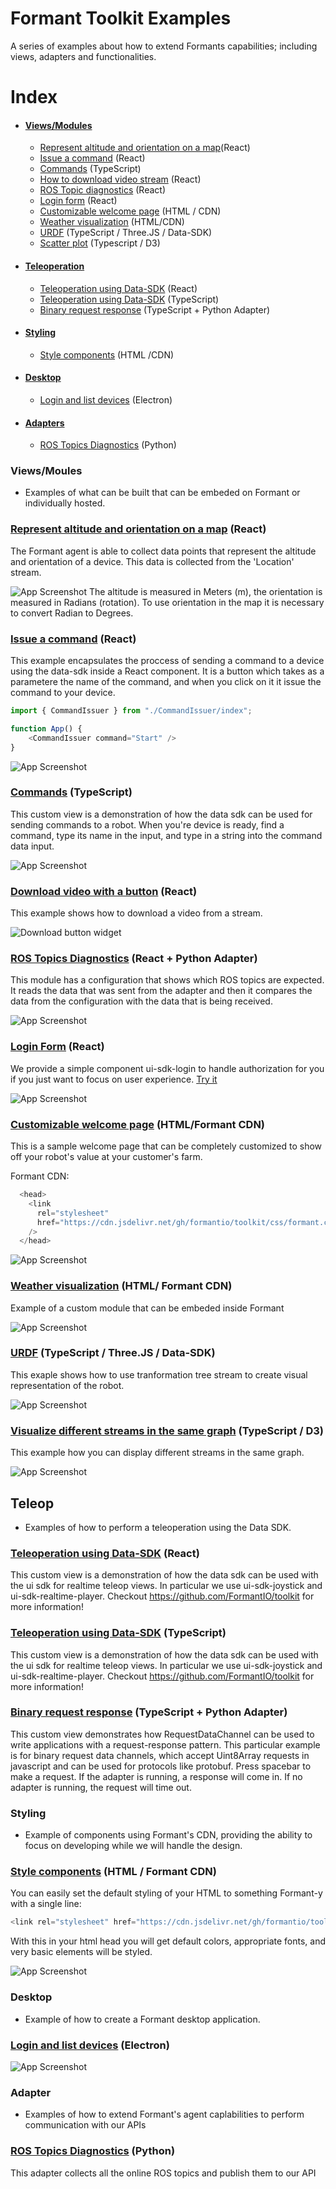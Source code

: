 
# Formant Toolkit Examples

A series of examples about how to extend Formants capabilities; including views, adapters and functionalities.

# Index
- #### [Views/Modules](https://github.com/FormantIO/toolkit/tree/master/examples#viewsmoules)
  * [Represent altitude and orientation on a map](https://github.com/FormantIO/toolkit/tree/master/examples#represent-altitude-and-orientation-on-a-map-react)(React)
  * [Issue a command](https://github.com/FormantIO/toolkit/tree/master/examples#issue-a-command-react) (React)
  * [Commands](https://github.com/FormantIO/toolkit/tree/master/examples#commands-typescript) (TypeScript)
  * [How to download video stream](https://github.com/FormantIO/toolkit/tree/master/examples#download-video-with-a-button-react) (React)
  * [ROS Topic diagnostics](https://github.com/FormantIO/toolkit/tree/master/examples#ros-topics-diagnostics-react--python-adapter) (React)
  * [Login form](https://github.com/FormantIO/toolkit/tree/master/examples#login-form-react) (React)
  * [Customizable welcome page](https://github.com/FormantIO/toolkit/tree/master/examples#customizable-welcome-page-htmlformant-cdn) (HTML / CDN)
  * [Weather visualization](https://github.com/FormantIO/toolkit/tree/master/examples#weather-visualization-html-formant-cdn) (HTML/CDN)
  * [URDF](https://github.com/FormantIO/toolkit/tree/master/examples#urdf-typescript--threejs--data-sdk) (TypeScript / Three.JS / Data-SDK)
  * [Scatter plot](https://github.com/FormantIO/toolkit/tree/master/examples#visualize-different-streams-in-the-same-graph-typescript--d3) (Typescript / D3)
- #### [Teleoperation](https://github.com/FormantIO/toolkit/tree/master/examples#teleop)
  * [Teleoperation using Data-SDK](https://github.com/FormantIO/toolkit/tree/master/examples#teleoperation-using-data-sdk-react) (React)
  * [Teleoperation using Data-SDK](https://github.com/FormantIO/toolkit/tree/master/examples#teleoperation-using-data-sdk-typescript) (TypeScript)
  * [Binary request response](https://github.com/FormantIO/toolkit/tree/master/examples#teleoperation-using-data-sdk-typescript) (TypeScript + Python Adapter)
- #### [Styling](https://github.com/FormantIO/toolkit/tree/master/examples#styling)
  * [Style components](https://github.com/FormantIO/toolkit/tree/master/examples#style-components-html--formant-cdn) (HTML /CDN)
- #### [Desktop](https://github.com/FormantIO/toolkit/tree/master/examples#desktop)
  * [Login and list devices](https://github.com/FormantIO/toolkit/tree/master/examples#login-and-list-devices-electron) (Electron)
- #### [Adapters](https://github.com/FormantIO/toolkit/tree/master/examples#login-and-list-devices-electron)
  * [ROS Topics Diagnostics](https://github.com/FormantIO/toolkit/tree/master/examples#adapter) (Python)

### Views/Moules

- Examples of what can be built that can be embeded on Formant or individually hosted.

### [Represent altitude and orientation on a map](https://github.com/FormantIO/toolkit/tree/master/examples/altitude-on-map) (React)

The Formant agent is able to collect data points that represent the altitude and orientation of a device. This data is collected from the 'Location' stream.

![App Screenshot](https://github.com/FormantIO/toolkit/blob/master/examples/altitude-on-map/images/orientation.png)
The altitude is measured in Meters (m), the orientation is measured in Radians (rotation). To use orientation in the map it is necessary to convert Radian to Degrees.

### [Issue a command](https://github.com/FormantIO/toolkit/tree/master/examples/command-issuer) (React)

This example encapsulates the proccess of sending a command to a device using the data-sdk inside a React component. It is a button which takes as a parametere the name of the command, and when you click on it it issue the command to your device.
 

```javascript
import { CommandIssuer } from "./CommandIssuer/index";

function App() {
    <CommandIssuer command="Start" />
}
```

![App Screenshot](https://github.com/FormantIO/toolkit/blob/master/examples/command-issuer/images/command-issuer.png)



### [Commands](https://github.com/FormantIO/toolkit/tree/master/examples/commands) (TypeScript)

This custom view is a demonstration of how the data sdk can be used for sending commands to a robot. When you're device is ready, find a command, type its name in the input, and type in a string into the command data input.

![App Screenshot](https://github.com/FormantIO/toolkit/blob/master/examples/commands/images/commands.png)



### [Download video with a button](https://github.com/FormantIO/toolkit/tree/master/examples/commands) (React)

This example shows how to download a video from a stream.

![Download button widget](https://github.com/FormantIO/toolkit/blob/master/examples/download-video-stream/images/video.gif)


### [ROS Topics Diagnostics](https://github.com/FormantIO/toolkit/tree/master/examples/ros-diagnostics) (React + Python Adapter)

This module has a configuration that shows which ROS topics are expected. It reads the data that was sent from the adapter and then it compares the data from the configuration with the data that is being received.

![App Screenshot](https://github.com/FormantIO/toolkit/blob/master/examples/ros-diagnostics/images/table.png)


### [Login Form](https://github.com/FormantIO/toolkit/tree/master/examples/vr) (React)

We provide a simple component ui-sdk-login to handle authorization for you if you just want to focus on user experience.
[Try it](https://formantio.github.io/toolkit/examples/simple-login/dist/index.html)


![App Screenshot](https://user-images.githubusercontent.com/66638393/134783659-5491c1d2-ea63-4b85-b3ea-22c3de4c5df8.png)


### [Customizable welcome page](https://github.com/FormantIO/toolkit/tree/master/examples/simple-welcome) (HTML/Formant CDN)
This is a sample welcome page that can be completely customized to show off your robot's value at your customer's farm.

Formant CDN:
```javascript
  <head>
    <link
      rel="stylesheet"
      href="https://cdn.jsdelivr.net/gh/formantio/toolkit/css/formant.css"
    />
  </head>
```

![App Screenshot](https://github.com/FormantIO/toolkit/blob/master/examples/simple-welcome/images/farm.png)

### [Weather visualization](https://github.com/FormantIO/toolkit/tree/master/examples/simple-weather-visualization) (HTML/ Formant CDN)

Example of a custom module that can be embeded inside Formant

![App Screenshot](https://github.com/FormantIO/toolkit/blob/master/examples/simple-weather-visualization/images/weather.png)


### [URDF](https://github.com/FormantIO/toolkit/tree/master/examples/simple-urdf) (TypeScript / Three.JS / Data-SDK)



This exaple shows how to use tranformation tree stream to create visual representation of the robot. 

![App Screenshot](https://github.com/FormantIO/toolkit/blob/master/examples/simple-urdf/images/urdf.png)


### [Visualize different streams in the same graph](https://github.com/FormantIO/toolkit/tree/master/examples/scatter-plot) (TypeScript / D3)

This example how you can display different streams in the same graph. 

![App Screenshot](https://github.com/FormantIO/toolkit/blob/master/examples/scatter-plot/images/Screen%20Shot%202022-04-20%20at%202.06.20%20PM.png)


## Teleop

- Examples of how to perform a teleoperation using the Data SDK.

### [Teleoperation using Data-SDK](https://github.com/FormantIO/toolkit/tree/master/examples/teleop-cra) (React)

This custom view is a demonstration of how the data sdk can be used with the ui sdk for realtime teleop views. In particular we use ui-sdk-joystick and ui-sdk-realtime-player. Checkout https://github.com/FormantIO/toolkit for more information! 

### [Teleoperation using Data-SDK](https://github.com/FormantIO/toolkit/tree/master/examples/teleop) (TypeScript)
This custom view is a demonstration of how the data sdk can be used with the ui sdk for realtime teleop views. In particular we use ui-sdk-joystick and ui-sdk-realtime-player. Checkout https://github.com/FormantIO/toolkit for more information! 

### [Binary request response](https://github.com/FormantIO/toolkit/tree/master/examples/binary-request-response) (TypeScript + Python Adapter)
This custom view demonstrates how RequestDataChannel can be used to write applications with a request-response pattern. This particular example is for binary request data channels, which accept Uint8Array requests in javascript and can be used for protocols like protobuf. Press spacebar to make a request. If the adapter is running, a response will come in. If no adapter is running, the request will time out.
### Styling

- Example of components using Formant's CDN, providing the ability to focus on developing while we will handle the design.

### [Style components](https://github.com/FormantIO/toolkit/tree/master/examples/simple-style) (HTML / Formant CDN)
You can easily set the default styling of your HTML to something Formant-y with a single line:
```javascript
<link rel="stylesheet" href="https://cdn.jsdelivr.net/gh/formantio/toolkit/css/formant.css" />
```
With this in your html head you will get default colors, appropriate fonts, and very basic elements will be styled.

![App Screenshot](https://github.com/FormantIO/toolkit/blob/master/examples/simple-style/images/style.png)


### Desktop

- Example of how to create a Formant desktop application.

### [Login and list devices](https://github.com/FormantIO/toolkit/tree/master/examples/simple-electron) (Electron)

![App Screenshot](https://github.com/FormantIO/toolkit/blob/master/images/preview_electron.png)


### Adapter

- Examples of how to extend Formant's agent caplabilities to perform communication with our APIs

### [ROS Topics Diagnostics](https://github.com/FormantIO/toolkit/tree/master/examples/ros-diagnostics) (Python)

This adapter collects all the online ROS topics and publish them to our API
